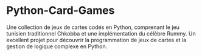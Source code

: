 # Python-Card-Games
Une collection de jeux de cartes codés en Python, comprenant le jeu tunisien traditionnel Chkobba et une implémentation du célèbre Rummy. Un excellent projet pour découvrir la programmation de jeux de cartes et la gestion de logique complexe en Python.
